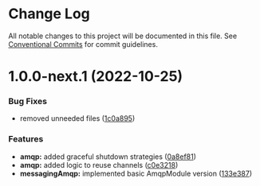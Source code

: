 # Change Log

All notable changes to this project will be documented in this file.
See [Conventional Commits](https://conventionalcommits.org) for commit guidelines.

# 1.0.0-next.1 (2022-10-25)


### Bug Fixes

* removed unneeded files ([1c0a895](https://github.com/HPInc/davinci/commit/1c0a89593068ad3bd9c96370a1fffdc3835230a1))


### Features

* **amqp:** added graceful shutdown strategies ([0a8ef81](https://github.com/HPInc/davinci/commit/0a8ef814a9302f66f20e9802729e0f2877f5e499))
* **amqp:** added logic to reuse channels ([c0e3218](https://github.com/HPInc/davinci/commit/c0e321816320af3b24b7db224f3fa6f6f978a08b))
* **messagingAmqp:** implemented basic AmqpModule version ([133e387](https://github.com/HPInc/davinci/commit/133e387849ee221701ec6aad4d5bc261fa269c5b))
